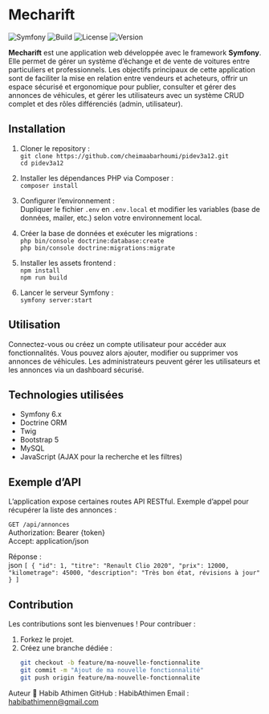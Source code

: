 # Mecharift

![Symfony](https://img.shields.io/badge/Symfony-6.x-black?logo=symfony) ![Build](https://img.shields.io/github/actions/workflow/status/cheimaabarhoumi/pidev3a12/ci.yml?branch=main) ![License](https://img.shields.io/github/license/cheimaabarhoumi/pidev3a12) ![Version](https://img.shields.io/badge/version-1.0.0-blue)

**Mecharift** est une application web développée avec le framework **Symfony**. Elle permet de gérer un système d’échange et de vente de voitures entre particuliers et professionnels. Les objectifs principaux de cette application sont de faciliter la mise en relation entre vendeurs et acheteurs, offrir un espace sécurisé et ergonomique pour publier, consulter et gérer des annonces de véhicules, et gérer les utilisateurs avec un système CRUD complet et des rôles différenciés (admin, utilisateur).

## Installation

1. Cloner le repository :  
   `git clone https://github.com/cheimaabarhoumi/pidev3a12.git`  
   `cd pidev3a12`

2. Installer les dépendances PHP via Composer :  
   `composer install`

3. Configurer l’environnement :  
   Dupliquer le fichier `.env` en `.env.local` et modifier les variables (base de données, mailer, etc.) selon votre environnement local.

4. Créer la base de données et exécuter les migrations :  
   `php bin/console doctrine:database:create`  
   `php bin/console doctrine:migrations:migrate`

5. Installer les assets frontend :  
   `npm install`  
   `npm run build`

6. Lancer le serveur Symfony :  
   `symfony server:start`

## Utilisation

Connectez-vous ou créez un compte utilisateur pour accéder aux fonctionnalités. Vous pouvez alors ajouter, modifier ou supprimer vos annonces de véhicules. Les administrateurs peuvent gérer les utilisateurs et les annonces via un dashboard sécurisé.

## Technologies utilisées

- Symfony 6.x
- Doctrine ORM
- Twig
- Bootstrap 5
- MySQL
- JavaScript (AJAX pour la recherche et les filtres)

## Exemple d’API

L’application expose certaines routes API RESTful. Exemple d’appel pour récupérer la liste des annonces :

`GET /api/annonces`  
Authorization: Bearer {token}  
Accept: application/json

Réponse :  
json
`[
  {
    "id": 1,
    "titre": "Renault Clio 2020",
    "prix": 12000,
    "kilometrage": 45000,
    "description": "Très bon état, révisions à jour"
  }
]`
## Contribution

Les contributions sont les bienvenues ! Pour contribuer :

1. Forkez le projet.
2. Créez une branche dédiée :
   ```bash
   git checkout -b feature/ma-nouvelle-fonctionnalite
   git commit -m "Ajout de ma nouvelle fonctionnalité"
   git push origin feature/ma-nouvelle-fonctionnalite
Auteur
👤 Habib Athimen
GitHub : HabibAthimen
Email : habibathimenn@gmail.com











